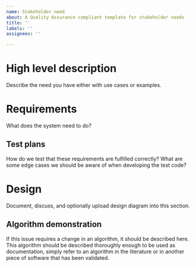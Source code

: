 ```yaml
---
name: Stakeholder need
about: A Quality Assurance compliant template for stakeholder needs
title: ''
labels: ''
assignees: ''

---
```


<!--

Need a hand writing this? Use this GPT: https://chat.openai.com/g/g-ByMjS6jYe-nyx-software-ai-engineer .

-->

# High level description

Describe the need you have either with use cases or examples.

# Requirements

What does the system need to do?

## Test plans

How do we test that these requirements are fulfilled correctly? What are some edge cases we should be aware of when developing the test code?

# Design

Document, discuss, and optionally upload design diagram into this section.


## Algorithm demonstration

If this issue requires a change in an algorithm, it should be described here. This algorithm should be described thoroughly enough to be used as documentation, simply refer to an algorithm in the literature or in another piece of software that has been validated.

